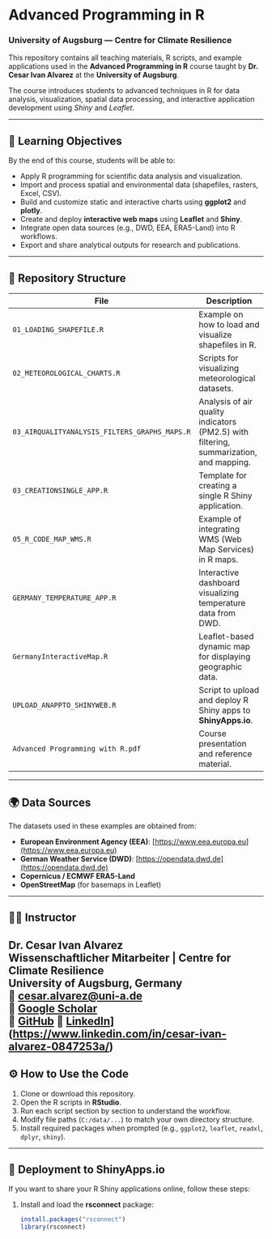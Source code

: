 # Advanced Programming in R  
### University of Augsburg — Centre for Climate Resilience  

This repository contains all teaching materials, R scripts, and example applications used in the **Advanced Programming in R** course taught by **Dr. Cesar Ivan Alvarez** at the **University of Augsburg**.  

The course introduces students to advanced techniques in R for data analysis, visualization, spatial data processing, and interactive application development using *Shiny* and *Leaflet*.

---

## 🎯 Learning Objectives

By the end of this course, students will be able to:

- Apply R programming for scientific data analysis and visualization.  
- Import and process spatial and environmental data (shapefiles, rasters, Excel, CSV).  
- Build and customize static and interactive charts using **ggplot2** and **plotly**.  
- Create and deploy **interactive web maps** using **Leaflet** and **Shiny**.  
- Integrate open data sources (e.g., DWD, EEA, ERA5-Land) into R workflows.  
- Export and share analytical outputs for research and publications.

---

## 📂 Repository Structure

| File | Description |
|------|--------------|
| `01_LOADING_SHAPEFILE.R` | Example on how to load and visualize shapefiles in R. |
| `02_METEOROLOGICAL_CHARTS.R` | Scripts for visualizing meteorological datasets. |
| `03_AIRQUALITYANALYSIS_FILTERS_GRAPHS_MAPS.R` | Analysis of air quality indicators (PM2.5) with filtering, summarization, and mapping. |
| `03_CREATIONSINGLE_APP.R` | Template for creating a single R Shiny application. |
| `05_R_CODE_MAP_WMS.R` | Example of integrating WMS (Web Map Services) in R maps. |
| `GERMANY_TEMPERATURE_APP.R` | Interactive dashboard visualizing temperature data from DWD. |
| `GermanyInteractiveMap.R` | Leaflet-based dynamic map for displaying geographic data. |
| `UPLOAD_ANAPPTO_SHINYWEB.R` | Script to upload and deploy R Shiny apps to **ShinyApps.io**. |
| `Advanced Programming with R.pdf` | Course presentation and reference material. |

---

## 🌍 Data Sources

The datasets used in these examples are obtained from:
- **European Environment Agency (EEA)**: [https://www.eea.europa.eu](https://www.eea.europa.eu)  
- **German Weather Service (DWD)**: [https://opendata.dwd.de](https://opendata.dwd.de)  
- **Copernicus / ECMWF ERA5-Land**  
- **OpenStreetMap** (for basemaps in Leaflet)

---

## 🧑‍🏫 Instructor

**Dr. Cesar Ivan Alvarez**  
Wissenschaftlicher Mitarbeiter | Centre for Climate Resilience  
University of Augsburg, Germany  
📧 cesar.alvarez@uni-a.de  
🔗 [Google Scholar](https://scholar.google.es/citations?user=50ILKdkAAAAJ&hl=es)  
🔗 [GitHub](https://github.com/osoivan)
🔗 [LinkedIn](https://github.com/osoivan)](https://www.linkedin.com/in/cesar-ivan-alvarez-0847253a/)
---

## ⚙️ How to Use the Code

1. Clone or download this repository.  
2. Open the R scripts in **RStudio**.  
3. Run each script section by section to understand the workflow.  
4. Modify file paths (`C:/data/...`) to match your own directory structure.  
5. Install required packages when prompted (e.g., `ggplot2`, `leaflet`, `readxl`, `dplyr`, `shiny`).  

---

## 🚀 Deployment to ShinyApps.io

If you want to share your R Shiny applications online, follow these steps:

1. Install and load the **rsconnect** package:
   ```r
   install.packages("rsconnect")
   library(rsconnect)
